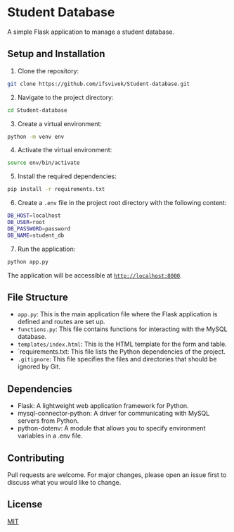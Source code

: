 # Student Database

A simple Flask application to manage a student database.

## Setup and Installation

1. Clone the repository:

```sh
git clone https://github.com/ifsvivek/Student-database.git
```

2. Navigate to the project directory:

```sh
cd Student-database
```

3. Create a virtual environment:

```sh
python -m venv env
```

4. Activate the virtual environment:

```sh
source env/bin/activate
```

5. Install the required dependencies:

```sh
pip install -r requirements.txt
```

6. Create a `.env` file in the project root directory with the following content:

```sh
DB_HOST=localhost
DB_USER=root
DB_PASSWORD=password
DB_NAME=student_db
```

7. Run the application:

```sh
python app.py
```

The application will be accessible at [`http://localhost:8000`](http://localhost:8000).

## File Structure

-   `app.py`: This is the main application file where the Flask application is defined and routes are set up.
-   `functions.py`: This file contains functions for interacting with the MySQL database.
-   `templates/index.html`: This is the HTML template for the form and table.
-   `requirements.txt: This file lists the Python dependencies of the project.
-   `.gitignore`: This file specifies the files and directories that should be ignored by Git.

## Dependencies

-   Flask: A lightweight web application framework for Python.
-   mysql-connector-python: A driver for communicating with MySQL servers from Python.
-   python-dotenv: A module that allows you to specify environment variables in a .env file.

## Contributing

Pull requests are welcome. For major changes, please open an issue first to discuss what you would like to change.

## License

[MIT](/LICENSE)